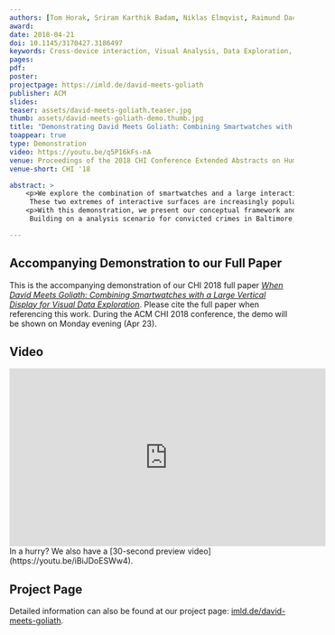 ```yaml
---
authors: [Tom Horak, Sriram Karthik Badam, Niklas Elmqvist, Raimund Dachselt]
award:
date: 2018-04-21
doi: 10.1145/3170427.3186497
keywords: Cross-device interaction, Visual Analysis, Data Exploration, Multi-Display Environment, Large Display, Smartwatch
pages:
pdf:
poster:
projectpage: https://imld.de/david-meets-goliath
publisher: ACM
slides:
teaser: assets/david-meets-goliath.teaser.jpg
thumb: assets/david-meets-goliath-demo.thumb.jpg
title: "Demonstrating David Meets Goliath: Combining Smartwatches with a Large Vertical Display for Visual Data Exploration"
toappear: true
type: Demonstration
video: https://youtu.be/q5P16kFs-nA
venue: Proceedings of the 2018 CHI Conference Extended Abstracts on Human Factors in Computing Systems
venue-short: CHI '18

abstract: >
    <p>We explore the combination of smartwatches and a large interactive display to support visual data analysis. 
     These two extremes of interactive surfaces are increasingly popular, but feature different characteristics---display and input modalities, personal/public use, performance, and portability.</p>
    <p>With this demonstration, we present our conceptual framework and its implementation, which enables analysts to explore data items using both devices in combination.
     Building on a analysis scenario for convicted crimes in Baltimore, our demonstration gives an impression of how the device combination can allow users to develop complex insights more fluidly by leveraging the device roles.</p>

---
```


## Accompanying Demonstration to our Full Paper
This is the accompanying demonstration of our CHI 2018 full paper [*When David Meets Goliath: Combining Smartwatches with a Large Vertical Display for Visual Data Exploration*](/publications/2018/david-meets-goliath/).
Please cite the full paper when referencing this work.
During the ACM CHI 2018 conference, the demo will be shown on Monday evening (Apr 23).

## Video
<iframe width="560" height="315" src="https://www.youtube.com/embed/q5P16kFs-nA" frameborder="0" gesture="media" allow="encrypted-media" allowfullscreen></iframe>
In a hurry? We also have a [30-second preview video](https://youtu.be/iBiJDoESWw4).

## Project Page
Detailed information can also be found at our project page: [imld.de/david-meets-goliath](https://imld.de/david-meets-goliath).
